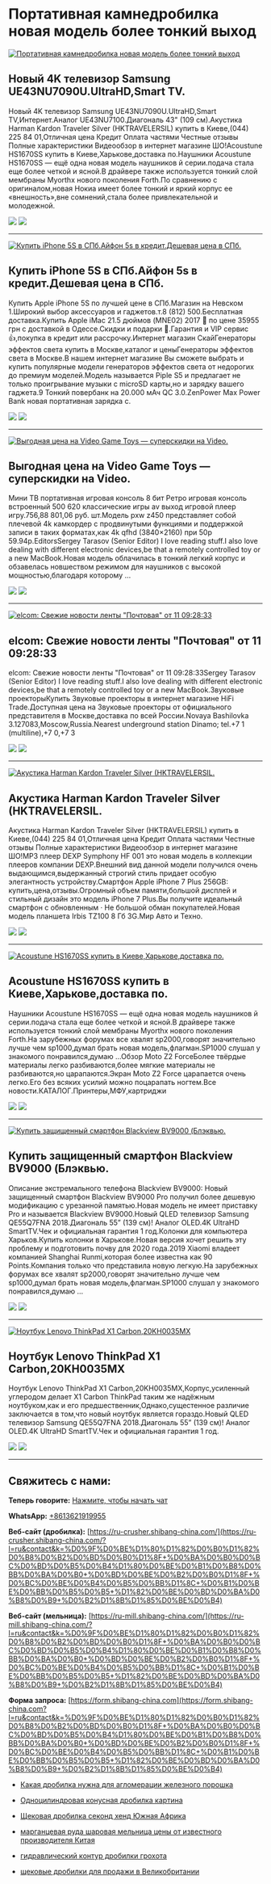 # Портативная камнедробилка новая модель более тонкий выход

<a href="https://swt.shibang-china.com/?l=ru&img&k=%D0%9F%D0%BE%D1%80%D1%82%D0%B0%D1%82%D0%B8%D0%B2%D0%BD%D0%B0%D1%8F+%D0%BA%D0%B0%D0%BC%D0%BD%D0%B5%D0%B4%D1%80%D0%BE%D0%B1%D0%B8%D0%BB%D0%BA%D0%B0+%D0%BD%D0%BE%D0%B2%D0%B0%D1%8F+%D0%BC%D0%BE%D0%B4%D0%B5%D0%BB%D1%8C+%D0%B1%D0%BE%D0%BB%D0%B5%D0%B5+%D1%82%D0%BE%D0%BD%D0%BA%D0%B8%D0%B9+%D0%B2%D1%8B%D1%85%D0%BE%D0%B4" target="_blank">![Портативная камнедробилка новая модель более тонкий выход](http://static.shibang-china.com/all-800x300/736.jpg)</a>

## Новый 4K телевизор Samsung UE43NU7090U.UltraHD,Smart TV.
Новый 4K телевизор Samsung UE43NU7090U.UltraHD,Smart TV,Интернет.Аналог UE43NU7100.Диагональ 43&quot; (109 см).Акустика Harman Kardon Traveler Silver (HKTRAVELERSIL) купить в Киеве,(044) 225 84 01,Отличная цена Кредит Оплата частями Честные отзывы Полные характеристики Видеообзор в интернет магазине ШО!Acoustune HS1670SS купить в Киеве,Харькове,доставка по.Наушники Acoustune HS1670SS — ещё одна новая модель наушников й серии.подача стала еще более четкой и ясной.В драйвере также используется тонкий слой мембраны Myorthx нового поколения Forth.По сравнению с оригиналом,новая Нокиа имеет более тонкий и яркий корпус ее &#171;внешность&#187;,вне сомнений,стала более привлекательной и молодежной.


<a href="https://whatsapp.shibangsoft.com/WhatsApp.php" target="_blank" title="WhatsApp">![](http://static.shibang-china.com/icon/whatsapp.png)</a> <a href="https://swt.shibang-china.com/?l=ru&icon&k=%D0%9F%D0%BE%D1%80%D1%82%D0%B0%D1%82%D0%B8%D0%B2%D0%BD%D0%B0%D1%8F+%D0%BA%D0%B0%D0%BC%D0%BD%D0%B5%D0%B4%D1%80%D0%BE%D0%B1%D0%B8%D0%BB%D0%BA%D0%B0+%D0%BD%D0%BE%D0%B2%D0%B0%D1%8F+%D0%BC%D0%BE%D0%B4%D0%B5%D0%BB%D1%8C+%D0%B1%D0%BE%D0%BB%D0%B5%D0%B5+%D1%82%D0%BE%D0%BD%D0%BA%D0%B8%D0%B9+%D0%B2%D1%8B%D1%85%D0%BE%D0%B4" target="_blank">![](http://static.shibang-china.com/icon/chat-ru.png)</a>

---

<a href="https://swt.shibang-china.com/?l=ru&img&k=%D0%9F%D0%BE%D1%80%D1%82%D0%B0%D1%82%D0%B8%D0%B2%D0%BD%D0%B0%D1%8F+%D0%BA%D0%B0%D0%BC%D0%BD%D0%B5%D0%B4%D1%80%D0%BE%D0%B1%D0%B8%D0%BB%D0%BA%D0%B0+%D0%BD%D0%BE%D0%B2%D0%B0%D1%8F+%D0%BC%D0%BE%D0%B4%D0%B5%D0%BB%D1%8C+%D0%B1%D0%BE%D0%BB%D0%B5%D0%B5+%D1%82%D0%BE%D0%BD%D0%BA%D0%B8%D0%B9+%D0%B2%D1%8B%D1%85%D0%BE%D0%B4" target="_blank">![Купить iPhone 5S в СПб.Айфон 5s в кредит.Дешевая цена в СПб.](http://static.shibang-china.com/all-800x300/789.jpg)</a>

## Купить iPhone 5S в СПб.Айфон 5s в кредит.Дешевая цена в СПб.
Купить Apple iPhone 5S по лучшей цене в СПб.Магазин на Невском 1.Широкий выбор аксессуаров и гаджетов.т.8 (812) 500.Бесплатная доставка.Купить Apple iMac 21.5 дюймов (MNE02) 2017 💚 по цене 35955 грн с доставкой в Одессе.Скидки и подарки 🎁.Гарантия и VIP сервис 👍,покупка в кредит или рассрочку.Интернет магазин СкайГенераторы эффектов света купить в Москве,каталог и ценыГенераторы эффектов света в Москве.В нашем интернет магазине Вы сможете выбрать и купить популярные модели генераторов эффектов света от недорогих до премиум моделей.Модель называется Piple S5 и предлагает не только проигрывание музыки с microSD карты,но и зарядку вашего гаджета.9 Тонкий повербанк на 20.000 мАч QC 3.0.ZenPower Max Power Bank новая портативная зарядка с.


<a href="https://whatsapp.shibangsoft.com/WhatsApp.php" target="_blank" title="WhatsApp">![](http://static.shibang-china.com/icon/whatsapp.png)</a> <a href="https://swt.shibang-china.com/?l=ru&icon&k=%D0%9F%D0%BE%D1%80%D1%82%D0%B0%D1%82%D0%B8%D0%B2%D0%BD%D0%B0%D1%8F+%D0%BA%D0%B0%D0%BC%D0%BD%D0%B5%D0%B4%D1%80%D0%BE%D0%B1%D0%B8%D0%BB%D0%BA%D0%B0+%D0%BD%D0%BE%D0%B2%D0%B0%D1%8F+%D0%BC%D0%BE%D0%B4%D0%B5%D0%BB%D1%8C+%D0%B1%D0%BE%D0%BB%D0%B5%D0%B5+%D1%82%D0%BE%D0%BD%D0%BA%D0%B8%D0%B9+%D0%B2%D1%8B%D1%85%D0%BE%D0%B4" target="_blank">![](http://static.shibang-china.com/icon/chat-ru.png)</a>

---

<a href="https://swt.shibang-china.com/?l=ru&img&k=%D0%9F%D0%BE%D1%80%D1%82%D0%B0%D1%82%D0%B8%D0%B2%D0%BD%D0%B0%D1%8F+%D0%BA%D0%B0%D0%BC%D0%BD%D0%B5%D0%B4%D1%80%D0%BE%D0%B1%D0%B8%D0%BB%D0%BA%D0%B0+%D0%BD%D0%BE%D0%B2%D0%B0%D1%8F+%D0%BC%D0%BE%D0%B4%D0%B5%D0%BB%D1%8C+%D0%B1%D0%BE%D0%BB%D0%B5%D0%B5+%D1%82%D0%BE%D0%BD%D0%BA%D0%B8%D0%B9+%D0%B2%D1%8B%D1%85%D0%BE%D0%B4" target="_blank">![Выгодная цена на Video Game Toys — суперскидки на Video.](http://static.shibang-china.com/all-800x300/1479.jpg)</a>

## Выгодная цена на Video Game Toys — суперскидки на Video.
Мини ТВ портативная игровая консоль 8 бит Ретро игровая консоль встроенный 500 620 классические игры av выход игровой плеер игру.756,88 801,06 руб. шт.Модель pxw z450 представляет собой плечевой 4k камкордер с продвинутыми функциями и поддержкой записи в таких форматах,как 4k qfhd (3840&#215;2160) при 50p 59.94p.EditorsSergey Tarasov (Senior Editor) I love reading stuff.I also love dealing with different electronic devices,be that a remotely controlled toy or a new MacBook.Новая модель облачилась в тонкий легкий корпус и обзавелась новшеством режимом для наушников с высокой мощностью,благодаря которому …


<a href="https://whatsapp.shibangsoft.com/WhatsApp.php" target="_blank" title="WhatsApp">![](http://static.shibang-china.com/icon/whatsapp.png)</a> <a href="https://swt.shibang-china.com/?l=ru&icon&k=%D0%9F%D0%BE%D1%80%D1%82%D0%B0%D1%82%D0%B8%D0%B2%D0%BD%D0%B0%D1%8F+%D0%BA%D0%B0%D0%BC%D0%BD%D0%B5%D0%B4%D1%80%D0%BE%D0%B1%D0%B8%D0%BB%D0%BA%D0%B0+%D0%BD%D0%BE%D0%B2%D0%B0%D1%8F+%D0%BC%D0%BE%D0%B4%D0%B5%D0%BB%D1%8C+%D0%B1%D0%BE%D0%BB%D0%B5%D0%B5+%D1%82%D0%BE%D0%BD%D0%BA%D0%B8%D0%B9+%D0%B2%D1%8B%D1%85%D0%BE%D0%B4" target="_blank">![](http://static.shibang-china.com/icon/chat-ru.png)</a>

---

<a href="https://swt.shibang-china.com/?l=ru&img&k=%D0%9F%D0%BE%D1%80%D1%82%D0%B0%D1%82%D0%B8%D0%B2%D0%BD%D0%B0%D1%8F+%D0%BA%D0%B0%D0%BC%D0%BD%D0%B5%D0%B4%D1%80%D0%BE%D0%B1%D0%B8%D0%BB%D0%BA%D0%B0+%D0%BD%D0%BE%D0%B2%D0%B0%D1%8F+%D0%BC%D0%BE%D0%B4%D0%B5%D0%BB%D1%8C+%D0%B1%D0%BE%D0%BB%D0%B5%D0%B5+%D1%82%D0%BE%D0%BD%D0%BA%D0%B8%D0%B9+%D0%B2%D1%8B%D1%85%D0%BE%D0%B4" target="_blank">![elcom: Свежие новости ленты &quot;Почтовая&quot; от 11 09:28:33](http://static.shibang-china.com/all-800x300/940.jpg)</a>

## elcom: Свежие новости ленты &quot;Почтовая&quot; от 11 09:28:33
elcom: Свежие новости ленты &quot;Почтовая&quot; от 11 09:28:33Sergey Tarasov (Senior Editor) I love reading stuff.I also love dealing with different electronic devices,be that a remotely controlled toy or a new MacBook.Звуковые проекторыКупить Звуковые проекторы в интернет магазине HiFi Trade.Доступная цена на Звуковые проекторы от официального представителя в Москве,доставка по всей России.Novaya Bashilovka 3.127083,Moscow,Russia.Nearest underground station Dinamo; tel.+7 1 (multiline),+7 0,+7 3


<a href="https://whatsapp.shibangsoft.com/WhatsApp.php" target="_blank" title="WhatsApp">![](http://static.shibang-china.com/icon/whatsapp.png)</a> <a href="https://swt.shibang-china.com/?l=ru&icon&k=%D0%9F%D0%BE%D1%80%D1%82%D0%B0%D1%82%D0%B8%D0%B2%D0%BD%D0%B0%D1%8F+%D0%BA%D0%B0%D0%BC%D0%BD%D0%B5%D0%B4%D1%80%D0%BE%D0%B1%D0%B8%D0%BB%D0%BA%D0%B0+%D0%BD%D0%BE%D0%B2%D0%B0%D1%8F+%D0%BC%D0%BE%D0%B4%D0%B5%D0%BB%D1%8C+%D0%B1%D0%BE%D0%BB%D0%B5%D0%B5+%D1%82%D0%BE%D0%BD%D0%BA%D0%B8%D0%B9+%D0%B2%D1%8B%D1%85%D0%BE%D0%B4" target="_blank">![](http://static.shibang-china.com/icon/chat-ru.png)</a>

---

<a href="https://swt.shibang-china.com/?l=ru&img&k=%D0%9F%D0%BE%D1%80%D1%82%D0%B0%D1%82%D0%B8%D0%B2%D0%BD%D0%B0%D1%8F+%D0%BA%D0%B0%D0%BC%D0%BD%D0%B5%D0%B4%D1%80%D0%BE%D0%B1%D0%B8%D0%BB%D0%BA%D0%B0+%D0%BD%D0%BE%D0%B2%D0%B0%D1%8F+%D0%BC%D0%BE%D0%B4%D0%B5%D0%BB%D1%8C+%D0%B1%D0%BE%D0%BB%D0%B5%D0%B5+%D1%82%D0%BE%D0%BD%D0%BA%D0%B8%D0%B9+%D0%B2%D1%8B%D1%85%D0%BE%D0%B4" target="_blank">![Акустика Harman Kardon Traveler Silver (HKTRAVELERSIL.](http://static.shibang-china.com/all-800x300/385.jpg)</a>

## Акустика Harman Kardon Traveler Silver (HKTRAVELERSIL.
Акустика Harman Kardon Traveler Silver (HKTRAVELERSIL) купить в Киеве,(044) 225 84 01,Отличная цена Кредит Оплата частями Честные отзывы Полные характеристики Видеообзор в интернет магазине ШО!MP3 плеер DEXP Symphony HF 001 это новая модель в коллекции плееров компании DEXP.Внешний вид данной модели получился очень выдающимся,выдержанный строгий стиль придает особую элегантность устройству.Смартфон Apple iPhone 7 Plus 256GB: купить,цена,отзывы.Огромный объем памяти,большой дисплей и стильный дизайн это модель iPhone 7 Plus.Вы получите идеальный смартфон с обновленным&nbsp;&#0183;&#32;Не большой обман покупателей.Новая модель планшета Irbis TZ100 8 Гб 3G.Мир Авто и Техно.


<a href="https://whatsapp.shibangsoft.com/WhatsApp.php" target="_blank" title="WhatsApp">![](http://static.shibang-china.com/icon/whatsapp.png)</a> <a href="https://swt.shibang-china.com/?l=ru&icon&k=%D0%9F%D0%BE%D1%80%D1%82%D0%B0%D1%82%D0%B8%D0%B2%D0%BD%D0%B0%D1%8F+%D0%BA%D0%B0%D0%BC%D0%BD%D0%B5%D0%B4%D1%80%D0%BE%D0%B1%D0%B8%D0%BB%D0%BA%D0%B0+%D0%BD%D0%BE%D0%B2%D0%B0%D1%8F+%D0%BC%D0%BE%D0%B4%D0%B5%D0%BB%D1%8C+%D0%B1%D0%BE%D0%BB%D0%B5%D0%B5+%D1%82%D0%BE%D0%BD%D0%BA%D0%B8%D0%B9+%D0%B2%D1%8B%D1%85%D0%BE%D0%B4" target="_blank">![](http://static.shibang-china.com/icon/chat-ru.png)</a>

---

<a href="https://swt.shibang-china.com/?l=ru&img&k=%D0%9F%D0%BE%D1%80%D1%82%D0%B0%D1%82%D0%B8%D0%B2%D0%BD%D0%B0%D1%8F+%D0%BA%D0%B0%D0%BC%D0%BD%D0%B5%D0%B4%D1%80%D0%BE%D0%B1%D0%B8%D0%BB%D0%BA%D0%B0+%D0%BD%D0%BE%D0%B2%D0%B0%D1%8F+%D0%BC%D0%BE%D0%B4%D0%B5%D0%BB%D1%8C+%D0%B1%D0%BE%D0%BB%D0%B5%D0%B5+%D1%82%D0%BE%D0%BD%D0%BA%D0%B8%D0%B9+%D0%B2%D1%8B%D1%85%D0%BE%D0%B4" target="_blank">![Acoustune HS1670SS купить в Киеве,Харькове,доставка по.](http://static.shibang-china.com/all-800x300/1441.jpg)</a>

## Acoustune HS1670SS купить в Киеве,Харькове,доставка по.
Наушники Acoustune HS1670SS — ещё одна новая модель наушников й серии.подача стала еще более четкой и ясной.В драйвере также используется тонкий слой мембраны Myorthx нового поколения Forth.На зарубежных форумах все хвалят sp2000,говорят значительно лучше чем sp1000,думал брать новая модель,флагман.SP1000 слушал у знакомого понравился,думаю …Обзор Moto Z2 ForceБолее твёрдые материалы легко разбиваются,более мягкие материалы не разбиваются,но царапаются.Экран Moto Z2 Force царапается очень легко.Его без всяких усилий можно поцарапать ногтем.Все новости.КАТАЛОГ.Принтеры,МФУ,картриджи


<a href="https://whatsapp.shibangsoft.com/WhatsApp.php" target="_blank" title="WhatsApp">![](http://static.shibang-china.com/icon/whatsapp.png)</a> <a href="https://swt.shibang-china.com/?l=ru&icon&k=%D0%9F%D0%BE%D1%80%D1%82%D0%B0%D1%82%D0%B8%D0%B2%D0%BD%D0%B0%D1%8F+%D0%BA%D0%B0%D0%BC%D0%BD%D0%B5%D0%B4%D1%80%D0%BE%D0%B1%D0%B8%D0%BB%D0%BA%D0%B0+%D0%BD%D0%BE%D0%B2%D0%B0%D1%8F+%D0%BC%D0%BE%D0%B4%D0%B5%D0%BB%D1%8C+%D0%B1%D0%BE%D0%BB%D0%B5%D0%B5+%D1%82%D0%BE%D0%BD%D0%BA%D0%B8%D0%B9+%D0%B2%D1%8B%D1%85%D0%BE%D0%B4" target="_blank">![](http://static.shibang-china.com/icon/chat-ru.png)</a>

---

<a href="https://swt.shibang-china.com/?l=ru&img&k=%D0%9F%D0%BE%D1%80%D1%82%D0%B0%D1%82%D0%B8%D0%B2%D0%BD%D0%B0%D1%8F+%D0%BA%D0%B0%D0%BC%D0%BD%D0%B5%D0%B4%D1%80%D0%BE%D0%B1%D0%B8%D0%BB%D0%BA%D0%B0+%D0%BD%D0%BE%D0%B2%D0%B0%D1%8F+%D0%BC%D0%BE%D0%B4%D0%B5%D0%BB%D1%8C+%D0%B1%D0%BE%D0%BB%D0%B5%D0%B5+%D1%82%D0%BE%D0%BD%D0%BA%D0%B8%D0%B9+%D0%B2%D1%8B%D1%85%D0%BE%D0%B4" target="_blank">![Купить защищенный смартфон Blackview BV9000 (Блэквью.](http://static.shibang-china.com/all-800x300/725.jpg)</a>

## Купить защищенный смартфон Blackview BV9000 (Блэквью.
Описание экстремального телефона Blackview BV9000: Новый защищенный смартфон Blackview BV9000 Pro получил более дешевую модификацию с урезанной памятью.Новая модель не имеет приставку Pro и называется Blackview BV9000.Новый QLED телевизор Samsung QE55Q7FNA 2018.Диагональ 55” (139 см)! Аналог OLED.4K UltraHD SmartTV.Чек и официальная гарантия 1 год.Колонки для компьютера Харьков.Купить колонки в Харькове.Новая версия хочет решить эту проблему и подготовить почву для 2020 года.2019 Xiaomi владеет компанией Shanghai Runmi,которая более известна как 90 Points.Компания только что представила новую легкую.На зарубежных форумах все хвалят sp2000,говорят значительно лучше чем sp1000,думал брать новая модель,флагман.SP1000 слушал у знакомого понравился,думаю …


<a href="https://whatsapp.shibangsoft.com/WhatsApp.php" target="_blank" title="WhatsApp">![](http://static.shibang-china.com/icon/whatsapp.png)</a> <a href="https://swt.shibang-china.com/?l=ru&icon&k=%D0%9F%D0%BE%D1%80%D1%82%D0%B0%D1%82%D0%B8%D0%B2%D0%BD%D0%B0%D1%8F+%D0%BA%D0%B0%D0%BC%D0%BD%D0%B5%D0%B4%D1%80%D0%BE%D0%B1%D0%B8%D0%BB%D0%BA%D0%B0+%D0%BD%D0%BE%D0%B2%D0%B0%D1%8F+%D0%BC%D0%BE%D0%B4%D0%B5%D0%BB%D1%8C+%D0%B1%D0%BE%D0%BB%D0%B5%D0%B5+%D1%82%D0%BE%D0%BD%D0%BA%D0%B8%D0%B9+%D0%B2%D1%8B%D1%85%D0%BE%D0%B4" target="_blank">![](http://static.shibang-china.com/icon/chat-ru.png)</a>

---

<a href="https://swt.shibang-china.com/?l=ru&img&k=%D0%9F%D0%BE%D1%80%D1%82%D0%B0%D1%82%D0%B8%D0%B2%D0%BD%D0%B0%D1%8F+%D0%BA%D0%B0%D0%BC%D0%BD%D0%B5%D0%B4%D1%80%D0%BE%D0%B1%D0%B8%D0%BB%D0%BA%D0%B0+%D0%BD%D0%BE%D0%B2%D0%B0%D1%8F+%D0%BC%D0%BE%D0%B4%D0%B5%D0%BB%D1%8C+%D0%B1%D0%BE%D0%BB%D0%B5%D0%B5+%D1%82%D0%BE%D0%BD%D0%BA%D0%B8%D0%B9+%D0%B2%D1%8B%D1%85%D0%BE%D0%B4" target="_blank">![Ноутбук Lenovo ThinkPad X1 Carbon,20KH0035MX](http://static.shibang-china.com/all-800x300/4.jpg)</a>

## Ноутбук Lenovo ThinkPad X1 Carbon,20KH0035MX
Ноутбук Lenovo ThinkPad X1 Carbon,20KH0035MX,Корпус,усиленный углеродом делает X1 Carbon ThinkPad таким же надёжным ноутбуком,как и его предшественник,Однако,сущестенное различие заключается в том,что новый ноутбук является гораздо.Новый QLED телевизор Samsung QE55Q7FNA 2018.Диагональ 55” (139 см)! Аналог OLED.4K UltraHD SmartTV.Чек и официальная гарантия 1 год.

<a href="https://whatsapp.shibangsoft.com/WhatsApp.php" target="_blank" title="WhatsApp">![](http://static.shibang-china.com/icon/whatsapp.png)</a> <a href="https://swt.shibang-china.com/?l=ru&icon&k=%D0%9F%D0%BE%D1%80%D1%82%D0%B0%D1%82%D0%B8%D0%B2%D0%BD%D0%B0%D1%8F+%D0%BA%D0%B0%D0%BC%D0%BD%D0%B5%D0%B4%D1%80%D0%BE%D0%B1%D0%B8%D0%BB%D0%BA%D0%B0+%D0%BD%D0%BE%D0%B2%D0%B0%D1%8F+%D0%BC%D0%BE%D0%B4%D0%B5%D0%BB%D1%8C+%D0%B1%D0%BE%D0%BB%D0%B5%D0%B5+%D1%82%D0%BE%D0%BD%D0%BA%D0%B8%D0%B9+%D0%B2%D1%8B%D1%85%D0%BE%D0%B4" target="_blank">![](http://static.shibang-china.com/icon/chat-ru.png)</a>

---
## Свяжитесь с нами:

**Теперь говорите:** [Нажмите, чтобы начать чат](https://swt.shibang-china.com?l=ru&contact&k=%D0%9F%D0%BE%D1%80%D1%82%D0%B0%D1%82%D0%B8%D0%B2%D0%BD%D0%B0%D1%8F+%D0%BA%D0%B0%D0%BC%D0%BD%D0%B5%D0%B4%D1%80%D0%BE%D0%B1%D0%B8%D0%BB%D0%BA%D0%B0+%D0%BD%D0%BE%D0%B2%D0%B0%D1%8F+%D0%BC%D0%BE%D0%B4%D0%B5%D0%BB%D1%8C+%D0%B1%D0%BE%D0%BB%D0%B5%D0%B5+%D1%82%D0%BE%D0%BD%D0%BA%D0%B8%D0%B9+%D0%B2%D1%8B%D1%85%D0%BE%D0%B4)

**WhatsApp:**  [+8613621919955](https://whatsapp.shibangsoft.com/WhatsApp.php)

**Веб-сайт (дробилка):** [https://ru-crusher.shibang-china.com/](https://ru-crusher.shibang-china.com/?l=ru&contact&k=%D0%9F%D0%BE%D1%80%D1%82%D0%B0%D1%82%D0%B8%D0%B2%D0%BD%D0%B0%D1%8F+%D0%BA%D0%B0%D0%BC%D0%BD%D0%B5%D0%B4%D1%80%D0%BE%D0%B1%D0%B8%D0%BB%D0%BA%D0%B0+%D0%BD%D0%BE%D0%B2%D0%B0%D1%8F+%D0%BC%D0%BE%D0%B4%D0%B5%D0%BB%D1%8C+%D0%B1%D0%BE%D0%BB%D0%B5%D0%B5+%D1%82%D0%BE%D0%BD%D0%BA%D0%B8%D0%B9+%D0%B2%D1%8B%D1%85%D0%BE%D0%B4)

**Веб-сайт (мельница):** [https://ru-mill.shibang-china.com/](https://ru-mill.shibang-china.com/?l=ru&contact&k=%D0%9F%D0%BE%D1%80%D1%82%D0%B0%D1%82%D0%B8%D0%B2%D0%BD%D0%B0%D1%8F+%D0%BA%D0%B0%D0%BC%D0%BD%D0%B5%D0%B4%D1%80%D0%BE%D0%B1%D0%B8%D0%BB%D0%BA%D0%B0+%D0%BD%D0%BE%D0%B2%D0%B0%D1%8F+%D0%BC%D0%BE%D0%B4%D0%B5%D0%BB%D1%8C+%D0%B1%D0%BE%D0%BB%D0%B5%D0%B5+%D1%82%D0%BE%D0%BD%D0%BA%D0%B8%D0%B9+%D0%B2%D1%8B%D1%85%D0%BE%D0%B4)

**Форма запроса:** [https://form.shibang-china.com](https://form.shibang-china.com?l=ru&contact&k=%D0%9F%D0%BE%D1%80%D1%82%D0%B0%D1%82%D0%B8%D0%B2%D0%BD%D0%B0%D1%8F+%D0%BA%D0%B0%D0%BC%D0%BD%D0%B5%D0%B4%D1%80%D0%BE%D0%B1%D0%B8%D0%BB%D0%BA%D0%B0+%D0%BD%D0%BE%D0%B2%D0%B0%D1%8F+%D0%BC%D0%BE%D0%B4%D0%B5%D0%BB%D1%8C+%D0%B1%D0%BE%D0%BB%D0%B5%D0%B5+%D1%82%D0%BE%D0%BD%D0%BA%D0%B8%D0%B9+%D0%B2%D1%8B%D1%85%D0%BE%D0%B4)

* [Какая дробилка нужна для агломерации железного порошка](../135/%D0%9A%D0%B0%D0%BA%D0%B0%D1%8F%20%D0%B4%D1%80%D0%BE%D0%B1%D0%B8%D0%BB%D0%BA%D0%B0%20%D0%BD%D1%83%D0%B6%D0%BD%D0%B0%20%D0%B4%D0%BB%D1%8F%20%D0%B0%D0%B3%D0%BB%D0%BE%D0%BC%D0%B5%D1%80%D0%B0%D1%86%D0%B8%D0%B8%20%D0%B6%D0%B5%D0%BB%D0%B5%D0%B7%D0%BD%D0%BE%D0%B3%D0%BE%20%D0%BF%D0%BE%D1%80%D0%BE%D1%88%D0%BA%D0%B0.md)

* [Одноцилиндровая конусная дробилка картина](../135/%D0%9E%D0%B4%D0%BD%D0%BE%D1%86%D0%B8%D0%BB%D0%B8%D0%BD%D0%B4%D1%80%D0%BE%D0%B2%D0%B0%D1%8F%20%D0%BA%D0%BE%D0%BD%D1%83%D1%81%D0%BD%D0%B0%D1%8F%20%D0%B4%D1%80%D0%BE%D0%B1%D0%B8%D0%BB%D0%BA%D0%B0%20%D0%BA%D0%B0%D1%80%D1%82%D0%B8%D0%BD%D0%B0.md)

* [Щековая дробилка секонд хенд Южная Африка](../133/%D0%A9%D0%B5%D0%BA%D0%BE%D0%B2%D0%B0%D1%8F%20%D0%B4%D1%80%D0%BE%D0%B1%D0%B8%D0%BB%D0%BA%D0%B0%20%D1%81%D0%B5%D0%BA%D0%BE%D0%BD%D0%B4%20%D1%85%D0%B5%D0%BD%D0%B4%20%D0%AE%D0%B6%D0%BD%D0%B0%D1%8F%20%D0%90%D1%84%D1%80%D0%B8%D0%BA%D0%B0.md)

* [марганцевая руда шаровая мельница цены от известного производителя Китая](../131/%D0%BC%D0%B0%D1%80%D0%B3%D0%B0%D0%BD%D1%86%D0%B5%D0%B2%D0%B0%D1%8F%20%D1%80%D1%83%D0%B4%D0%B0%20%D1%88%D0%B0%D1%80%D0%BE%D0%B2%D0%B0%D1%8F%20%D0%BC%D0%B5%D0%BB%D1%8C%D0%BD%D0%B8%D1%86%D0%B0%20%D1%86%D0%B5%D0%BD%D1%8B%20%D0%BE%D1%82%20%D0%B8%D0%B7%D0%B2%D0%B5%D1%81%D1%82%D0%BD%D0%BE%D0%B3%D0%BE%20%D0%BF%D1%80%D0%BE%D0%B8%D0%B7%D0%B2%D0%BE%D0%B4%D0%B8%D1%82%D0%B5%D0%BB%D1%8F%20%D0%9A%D0%B8%D1%82%D0%B0%D1%8F.md)

* [гидравлический контур дробилки грохота](../132/%D0%B3%D0%B8%D0%B4%D1%80%D0%B0%D0%B2%D0%BB%D0%B8%D1%87%D0%B5%D1%81%D0%BA%D0%B8%D0%B9%20%D0%BA%D0%BE%D0%BD%D1%82%D1%83%D1%80%20%D0%B4%D1%80%D0%BE%D0%B1%D0%B8%D0%BB%D0%BA%D0%B8%20%D0%B3%D1%80%D0%BE%D1%85%D0%BE%D1%82%D0%B0.md)

* [щековые дробилки для продажи в Великобритании](../132/%D1%89%D0%B5%D0%BA%D0%BE%D0%B2%D1%8B%D0%B5%20%D0%B4%D1%80%D0%BE%D0%B1%D0%B8%D0%BB%D0%BA%D0%B8%20%D0%B4%D0%BB%D1%8F%20%D0%BF%D1%80%D0%BE%D0%B4%D0%B0%D0%B6%D0%B8%20%D0%B2%20%D0%92%D0%B5%D0%BB%D0%B8%D0%BA%D0%BE%D0%B1%D1%80%D0%B8%D1%82%D0%B0%D0%BD%D0%B8%D0%B8.md)